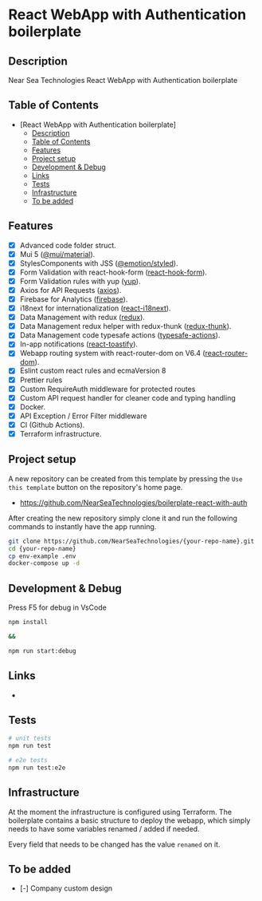 # React WebApp with Authentication boilerplate

## Description

Near Sea Technologies React WebApp with Authentication boilerplate

## Table of Contents

-   [React WebApp with Authentication boilerplate]
    -   [Description](#description)
    -   [Table of Contents](#table-of-contents)
    -   [Features](#features)
    -   [Project setup](#project-setup)
    -   [Development & Debug](#development--debug)
    -   [Links](#links)
    -   [Tests](#tests)
    -   [Infrastructure](#infrastructure)
    -   [To be added](#to-be-added)

## Features

-   [x] Advanced code folder struct.
-   [x] Mui 5 ([@mui/material](https://www.npmjs.com/package/@mui/material)).
-   [x] StylesComponents with JSS ([@emotion/styled](https://www.npmjs.com/package/@emotion/styled)).
-   [x] Form Validation with react-hook-form ([react-hook-form](https://www.npmjs.com/package/react-hook-form)).
-   [x] Form Validation rules with yup ([yup](https://www.npmjs.com/package/yup)).
-   [x] Axios for API Requests ([axios](https://www.npmjs.com/package/axios)).
-   [x] Firebase for Analytics ([firebase](https://www.npmjs.com/package/firebase)).
-   [x] i18next for internationalization ([react-i18next](https://www.npmjs.com/package/react-i18next)).
-   [x] Data Management with redux ([redux](https://www.npmjs.com/package/redux)).
-   [x] Data Management redux helper with redux-thunk ([redux-thunk](https://www.npmjs.com/package/redux-thunk)).
-   [x] Data Management code typesafe actions ([typesafe-actions](https://www.npmjs.com/package/typesafe-actions)).
-   [x] In-app notifications ([react-toastify](https://www.npmjs.com/package/react-toastify)).
-   [x] Webapp routing system with react-router-dom on V6.4 ([react-router-dom](https://www.npmjs.com/package/react-router-dom)).
-   [x] Eslint custom react rules and ecmaVersion 8
-   [x] Prettier rules
-   [x] Custom RequireAuth middleware for protected routes
-   [x] Custom API request handler for cleaner code and typing handling
-   [x] Docker.
-   [x] API Exception / Error Filter middleware
-   [x] CI (Github Actions).
-   [x] Terraform infrastructure.

## Project setup

A new repository can be created from this template by pressing the `Use this template` button on the repository's home page.

-   https://github.com/NearSeaTechnologies/boilerplate-react-with-auth

After creating the new repository simply clone it and run the following commands to instantly have the app running.

```bash
git clone https://github.com/NearSeaTechnologies/{your-repo-name}.git
cd {your-repo-name}
cp env-example .env
docker-compose up -d
```

## Development & Debug

Press F5 for debug in VsCode

```bash
npm install

&&

npm run start:debug

```

## Links

-

## Tests

```bash
# unit tests
npm run test

# e2e tests
npm run test:e2e
```

## Infrastructure

At the moment the infrastructure is configured using Terraform. The boilerplate contains a basic structure to deploy the webapp, which simply needs to have some variables renamed / added if needed.

Every field that needs to be changed has the value `renamed` on it.

## To be added

-   [-] Company custom design
